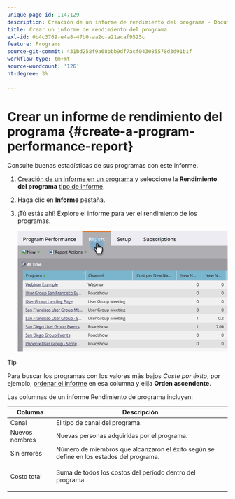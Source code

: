 ```yaml
---
unique-page-id: 1147129
description: Creación de un informe de rendimiento del programa - Documentos de Marketo - Documentación del producto
title: Crear un informe de rendimiento del programa
exl-id: 0b4c3769-e4a8-47b0-aa2c-a21acaf9525c
feature: Programs
source-git-commit: 431bd258f9a68bbb9df7acf043085578d3d91b1f
workflow-type: tm+mt
source-wordcount: '126'
ht-degree: 3%

---
```


# Crear un informe de rendimiento del programa {#create-a-program-performance-report}

Consulte buenas estadísticas de sus programas con este informe.

1. [Creación de un informe en un programa](/help/marketo/product-docs/reporting/basic-reporting/creating-reports/create-a-report-in-a-program.md) y seleccione la **Rendimiento del programa** [tipo de informe](/help/marketo/product-docs/reporting/basic-reporting/report-types/report-type-overview.md).
1. Haga clic en **Informe** pestaña.
1. ¡Tú estás ahí! Explore el informe para ver el rendimiento de los programas.

   ![](assets/image2014-9-18-17-3a23-3a2.png)

>[!TIP]
>
>Para buscar los programas con los valores más bajos *Coste por éxito*, por ejemplo, [ordenar el informe](/help/marketo/product-docs/reporting/basic-reporting/editing-reports/sort-report-on-columns.md) en esa columna y elija **Orden ascendente**.

Las columnas de un informe Rendimiento de programa incluyen:

<table> 
 <thead> 
  <tr> 
   <th>Columna</th> 
   <th>Descripción</th> 
  </tr> 
 </thead> 
 <tbody> 
  <tr> 
   <td>Canal</td> 
   <td>El tipo de canal del programa.</td> 
  </tr> 
  <tr> 
   <td>Nuevos nombres</td> 
   <td>Nuevas personas adquiridas por el programa.</td> 
  </tr> 
  <tr> 
   <td>Sin errores</td> 
   <td>Número de miembros que alcanzaron el éxito según se define en los estados del programa. </td> 
  </tr> 
  <tr> 
   <td>Costo total</td> 
   <td><p>Suma de todos los costos del período dentro del programa.</p></td> 
  </tr> 
 </tbody> 
</table>
